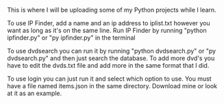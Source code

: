 This is where I will be uploading some of my Python projects while I learn.

To use IP Finder, add a name and an ip address to iplist.txt however you want as long as it's on the same line. Run IP Finder by running "python ipfinder.py" or "py ipfinder.py" in the terminal

To use dvdsearch you can run it by running "python dvdsearch.py" or "py dvdsearch.py" and then just search the database. To add more dvd's you have to edit the dvds.txt file and add more in the same format that I did.

To use login you can just run it and select which option to use. You must have a file named items.json in the same directory. Download mine or look at it as an example.
